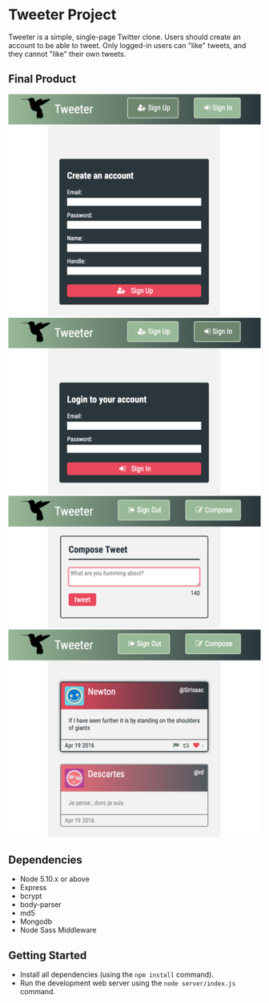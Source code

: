 # Tweeter Project

Tweeter is a simple, single-page Twitter clone. Users should create an account to be able to tweet. Only logged-in users can "like" tweets, and they cannot "like" their own tweets.

## Final Product
![Registeration Form](https://github.com/rayhaneh/tweetr/blob/master/screetshots/SignUp.png?raw=true)
![Login Form](https://github.com/rayhaneh/tweetr/blob/master/screetshots/SignIn.png?raw=true)
![Compose A New Tweet Form](https://github.com/rayhaneh/tweetr/blob/master/screetshots/ComposeTweet.png?raw=true)
![Like button and hover state](https://github.com/rayhaneh/tweetr/blob/master/screetshots/likedButton-HoverState.png?raw=true)


## Dependencies

- Node 5.10.x or above
- Express
- bcrypt
- body-parser
- md5
- Mongodb
- Node Sass Middleware

## Getting Started

- Install all dependencies (using the `npm install` command).
- Run the development web server using the `node server/index.js` command.



